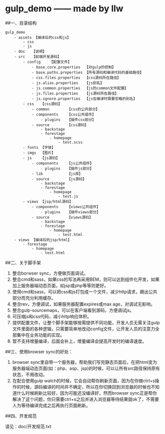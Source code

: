 # gulp_demo       —— made by llw

##一、目录结构

    gulp_demo
        - assets 【编译后的css和js】    
            - css
            - js
        - doc   【说明】
        - src   【前端开发源码】
            - config    【配置文件】
                - base.core.properties  【对gulp的控制】
                - base.paths.properties 【所有源码和编译代码的基础路径】
                - css.files.properties  【css源码所在路径】
                - js.alias.properties   【js别名】
                - js.common.properties  【js的common文件配置】
                - js.files.properties   【js源码所在路径】
                - js.ignore.properties  【js在编译时需要忽略的别名】
            - css   【css源码】
                - common        【css的公共部分】
                - components    【css公共组件】
                    - plugins   【插件css部分】
                - source        【css源码】
                    - backstage
                    - forestage
                        - homepage
                            - test.scss
            - fonts 【字体】
            - imgs  【图片】
            - js    【js源码】
                - components    【js公共组件】
                    - plugins   【插件js部分】
                - lib           【js库】
                - source        【js源码】
                    - backstage
                    - forestage
                        - homepage
                            - test.js
            - views 【jsp/html源码】
                - components    【views公共组件】
                    - plugins   【插件views部分】
                - source        【views源码】
                    - backstage
                    - forestage
                        - homepage
                            - test.html
        - views 【编译后的jsp/html】
            - forestage
                - homepage
                    - test.html

##二、关于脚手架

1. 整合borwser sync，方便做页面调试。
2. 整合cmd和sass，如果css的写法再采用BEM，则可以达到组件化开发，如果加上服务器端动态页面，如jsp或php等等则更好。
3. 使用cmd和sass，可以把css和js打包成一个文件，减少http请求，踢出公共部分而充分利用缓存。
4. 整合rev，方便调试，如果服务器配置expires或max age，对调试无影响。
5. 整合gulp-sourcemaps，可以在客户端看到源码，方便调试js。
6. 可压缩js和css代码，减小http响应体积。
7. 提供配置文件，让整个脚手架能够按需提供不同功能，开发人员无需关注gulp文件里面的各种逻辑，只需要简单地改动config文件，让开发人员的注意力全部集中在业务功能的实现。
8. 暂不支持增量编译，后面会补上，增量编译会提高开发时的编译速度。

##三、使用browser sync的好处：


1. browser sync里自带一个服务器，帮助我们写完静态页面后，在把html变为服务器端动态页面(如：php、asp、jsp)的时候，可以让所有src路径保持原有状态，不用改动。
2. 在配合使用gulp watch的时候，它会自动帮你刷新页面，因为在你做ctrl+s操作的时候，源码编译的时间并不确定，所以在你切换回到浏览器的时候也不知道什么时候刷新比较好，因为可能还没编译好，然而browser sync正是帮你解决了这个问题，你只需要ctrl+s之后并进入浏览器等待结果就ok了，不需要人为等待编译完成之后再执行页面刷新。

##四、开发规范

请见：doc/开发规范.txt
